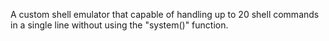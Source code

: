 A custom shell emulator that capable of handling up to 20 shell commands in a single line without using the "system()" function. 
